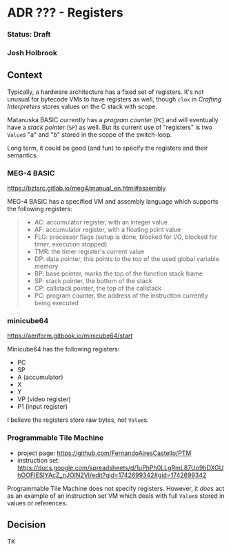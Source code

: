 # ADR ??? - Registers

### Status: Draft

### Josh Holbrook

## Context

Typically, a hardware architecture has a fixed set of registers. It's not unusual for bytecode VMs to have registers as well, though `clox` in _Crafting Interpreters_ stores values on the C stack with scope.

Matanuska BASIC currently has a *program counter* (`PC`) and will eventually have a *stack pointer* (`SP`) as well. But its current use of "registers" is two `Value`s "a" and "b" stored in the scope of the switch-loop.

Long term, it could be good (and fun) to specify the registers and their semantics.

### MEG-4 BASIC

<https://bztsrc.gitlab.io/meg4/manual_en.html#assembly>

MEG-4 BASIC has a specified VM and assembly language which supports the following registers:

> - AC: accumulator register, with an integer value
> - AF: accumulator register, with a floating point value
> - FLG: processor flags (setup is done, blocked for I/O, blocked for timer, execution stopped)
> - TMR: the timer register's current value
> - DP: data pointer, this points to the top of the used global variable memory
> - BP: base pointer, marks the top of the function stack frame
> - SP: stack pointer, the bottom of the stack
> - CP: callstack pointer, the top of the callstack
> - PC: program counter, the address of the instruction currently being executed

### minicube64

<https://aeriform.gitbook.io/minicube64/start>

Minicube64 has the following registers:

- PC
- SP
- A (accumulator)
- X
- Y
- VP (video register)
- P1 (input register)

I believe the registers store raw bytes, not `Value`s.

### Programmable Tile Machine

- project page: <https://github.com/FernandoAiresCastello/PTM>
- instruction set: <https://docs.google.com/spreadsheets/d/1uPhPh0LLgRmL87Uo9hDXGUhOOFIESIYAcZ_nJOlN2VI/edit?gid=1742699342#gid=1742699342>

Programmable Tile Machine does not specify registers. However, it *does* act as an example of an instruction set VM which deals with full `Value`s stored in values or references.

## Decision

TK
